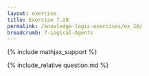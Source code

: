 ```yaml
---
layout: exercise
title: Exercise 7.20
permalink: /knowledge-logic-exercises/ex_20/
breadcrumb: 7-Logical-Agents
---
```


{% include mathjax_support %}

<div><i class="arrow-up loader" data-chapter="knowledge-logic-exercises" data-exercise="ex_20" data-rating="0"></i></div>
{% include_relative question.md %}
